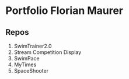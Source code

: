 # Portfolio Florian Maurer
## Repos
1. SwimTrainer2.0
2. Stream Competition Display
3. SwimPace
4. MyTimes
5. SpaceShooter
